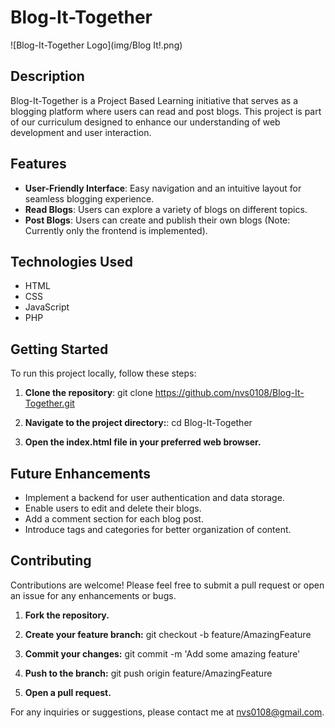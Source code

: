 # Blog-It-Together

![Blog-It-Together Logo](img/Blog It!.png)

## Description

Blog-It-Together is a Project Based Learning initiative that serves as a blogging platform where users can read and post blogs. This project is part of our curriculum designed to enhance our understanding of web development and user interaction.

## Features

- **User-Friendly Interface**: Easy navigation and an intuitive layout for seamless blogging experience.
- **Read Blogs**: Users can explore a variety of blogs on different topics.
- **Post Blogs**: Users can create and publish their own blogs (Note: Currently only the frontend is implemented).

## Technologies Used

- HTML
- CSS
- JavaScript
- PHP

## Getting Started

To run this project locally, follow these steps:

1. **Clone the repository**:
   git clone https://github.com/nvs0108/Blog-It-Together.git

2. **Navigate to the project directory:**:
    cd Blog-It-Together

3. **Open the index.html file in your preferred web browser.**

## Future Enhancements

- Implement a backend for user authentication and data storage.
- Enable users to edit and delete their blogs.
- Add a comment section for each blog post.
- Introduce tags and categories for better organization of content.

## Contributing

Contributions are welcome! Please feel free to submit a pull request or open an issue for any enhancements or bugs.

1. **Fork the repository.**

2. **Create your feature branch:**
    git checkout -b feature/AmazingFeature

3. **Commit your changes:**
    git commit -m 'Add some amazing feature'

4. **Push to the branch:**
    git push origin feature/AmazingFeature

5. **Open a pull request.**

For any inquiries or suggestions, please contact me at nvs0108@gmail.com.